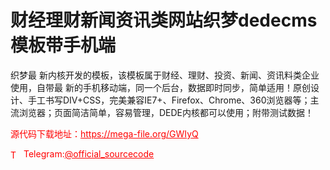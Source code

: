 # 财经理财新闻资讯类网站织梦dedecms模板带手机端

织梦最 新内核开发的模板，该模板属于财经、理财、投资、新闻、资讯料类企业使用，自带最 新的手机移动端，同一个后台，数据即时同步，简单适用！原创设计、手工书写DIV+CSS，完美兼容IE7+、Firefox、Chrome、360浏览器等；主流浏览器；页面简洁简单，容易管理，DEDE内核都可以使用；附带测试数据！<br>


<p style="color: red;">源代码下载地址：<a href="https://mega-file.org/GWIyQ" style="color: red;">https://mega-file.org/GWIyQ</a></p><p style="color: red;"><img src="https://cdn-icons-png.flaticon.com/512/2111/2111646.png" alt="Telegram Icon" style="width: 16px; vertical-align: middle; margin-right: 5px;">Telegram:<a href="https://t.me/official_sourcecode" style="color: red;">@official_sourcecode</a></p>